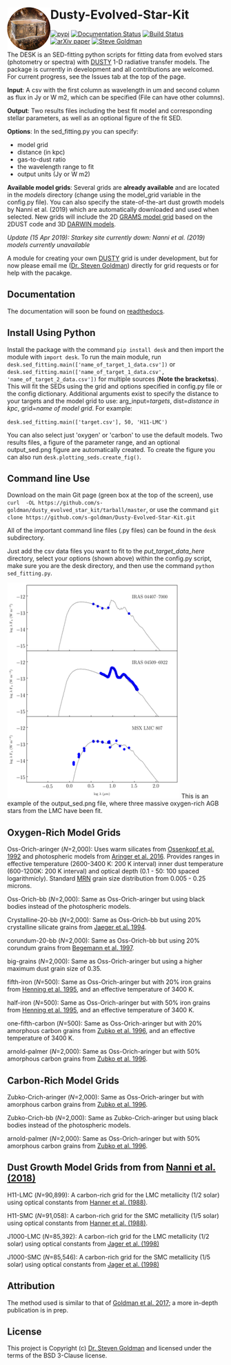
Dusty-Evolved-Star-Kit<img align="left" width="100" height="100" src="docs/the_desk.png">
=========================================================================================
[![pypi](https://img.shields.io/badge/pypi-DESK-blue.svg)](https://pypi.org/project/desk/)
[![Documentation Status](https://readthedocs.org/projects/dusty-evolved-star-kit/badge/?version=latest)](https://dusty-evolved-star-kit.readthedocs.io/en/latest/?badge=latest)
[![Build Status](https://travis-ci.org/s-goldman/Dusty-Evolved-Star-Kit.svg?branch=master)](https://travis-ci.org/s-goldman/Dusty-Evolved-Star-Kit)
[![arXiv paper](https://img.shields.io/badge/arXiv-1610.05761-blue.svg)](https://arxiv.org/abs/1610.05761)
[![Steve Goldman](https://img.shields.io/badge/STScI-Steve%20Goldman-blue.svg)](http://www.stsci.edu/~sgoldman/)

The DESK is an SED-fitting python scripts for fitting data from evolved stars (photometry or spectra) with [DUSTY](https://github.com/ivezic/dusty) 1-D radiative transfer models.
The package is currently in development and all contributions are welcomed. For current progress, see the Issues tab at the top of the page.

**Input**: A csv with the first column as wavelength in um and second column as flux in Jy or W m2, which can be specified (File can have other columns).

**Output**: Two results files including the best fit model and corresponding stellar parameters, as well as an optional figure of the fit SED.

**Options**: In the sed_fitting.py you can specify:
 * model grid
 * distance (in kpc)
 * gas-to-dust ratio
 * the wavelength range to fit
 * output units (Jy or W m2)

**Available model grids**:
Several grids are **already available** and are located in the _models_ directory (change using the model_grid variable in the config.py file). You can also specify the state-of-the-art dust growth models by Nanni et al. (2019) which are automatically downloaded and used when selected. New grids will include the 2D [GRAMS model grid](https://2dust.stsci.edu/grams_models.cgi) based on the 2DUST code and 3D [DARWIN models](https://arxiv.org/abs/1904.10943).

_Update (15 Apr 2019): Starkey site currently down: Nanni et al. (2019) models currently unavailable_

A module for creating your own [DUSTY](https://github.com/ivezic/dusty) grid is under development, but for now please email me ([Dr. Steven Goldman](http://www.stsci.edu/~sgoldman/)) directly for grid requests or for help with the pacakge. 

Documentation
-------------

The documentation will soon be found on [readthedocs](http://dusty-evolved-star-kit.readthedocs.io/en/latest/).


Install Using Python
-------------------

Install the package with the command `pip install desk` and then import the module with `import desk`. To run the main module, run `desk.sed_fitting.main(['name_of_target_1_data.csv'])` or `desk.sed_fitting.main(['name_of_target_1_data.csv', 'name_of_target_2_data.csv'])` for multiple sources (**Note the bracketss**). This will fit the SEDs using the grid and options specified in config.py file or the config dictionary. Additional arguments exist to specify the distance to your targets and the model grid to use: arg_input=*targets*, dist=*distance in kpc*, grid=*name of model grid*. For example:

`desk.sed_fitting.main(['target.csv'], 50, 'H11-LMC')`

You can also select just 'oxygen' or 'carbon' to use the default models. Two results files, a figure of the parameter range, and an optional output_sed.png figure are automatically created. To create the figure you can also run `desk.plotting_seds.create_fig()`.

Command line Use
----------------------
Download on the main Git page (green box at the top of the screen), use `curl  -OL https://github.com/s-goldman/dusty_evolved_star_kit/tarball/master`, or use the command `git clone https://github.com/s-goldman/Dusty-Evolved-Star-Kit.git`

All of the important command line files (.py files) can be found in the `desk` subdirectory.

Just add the csv data files you want to fit to the *put_target_data_here* directory, select your options (shown above) within the config.py script, make sure you are the desk directory, and then use the command `python sed_fitting.py`.

<img src="docs/example.png"  width="400" height="500">
This is an example of the output_sed.png file, where three massive oxygen-rich AGB stars from the LMC have been fit.

Oxygen-Rich Model Grids
-------------------
Oss-Orich-aringer (*N*=2,000): Uses warm silicates from [Ossenkopf et al. 1992](https://ui.adsabs.harvard.edu/abs/1992A%26A...261..567O/abstract) and photospheric models from [Aringer et al. 2016](https://ui.adsabs.harvard.edu/abs/2016MNRAS.457.3611A/abstract). Provides ranges in effective temperature (2600-3400 K: 200 K interval) inner dust temperature (600-1200K: 200 K interval) and optical depth (0.1 - 50: 100 spaced logarithmicly). Standard [MRN](https://ui.adsabs.harvard.edu/abs/1977ApJ...217..425M/abstract) grain size distribution from 0.005 - 0.25 microns.

Oss-Orich-bb (*N*=2,000): Same as Oss-Orich-aringer but using black bodies instead of the photospheric models.

Crystalline-20-bb (*N*=2,000): Same as Oss-Orich-bb but using 20% crystalline silicate grains from [Jaeger et al. 1994](https://ui.adsabs.harvard.edu/abs/1994A%26A...292..641J/abstract).

corundum-20-bb (*N*=2,000): Same as Oss-Orich-bb but using 20% corundum grains from [Begemann et al. 1997](https://ui.adsabs.harvard.edu/abs/1997ApJ...476..199B/abstract).

big-grains (*N*=2,000): Same as Oss-Orich-aringer but using a higher maximum dust grain size of 0.35.

fifth-iron (*N*=500): Same as Oss-Orich-aringer but with 20% iron grains from [Henning et al. 1995](https://ui.adsabs.harvard.edu/abs/1995A%26AS..112..143H/abstract), and an effective temperature of 3400 K.

half-iron (*N*=500): Same as Oss-Orich-aringer but with 50% iron grains from [Henning et al. 1995](https://ui.adsabs.harvard.edu/abs/1995A%26AS..112..143H/abstract), and an effective temperature of 3400 K.

one-fifth-carbon (*N*=500): Same as Oss-Orich-aringer but with 20% amorphous carbon grains from [Zubko et al. 1996](https://ui.adsabs.harvard.edu/abs/1996MNRAS.282.1321Z/abstract), and an effective temperature of 3400 K.

arnold-palmer (*N*=2,000): Same as Oss-Orich-aringer but with 50% amorphous carbon grains from [Zubko et al. 1996](https://ui.adsabs.harvard.edu/abs/1996MNRAS.282.1321Z/abstract).


Carbon-Rich Model Grids
-------------------
Zubko-Crich-aringer (*N*=2,000): Same as Oss-Orich-aringer but with amorphous carbon grains from [Zubko et al. 1996](https://ui.adsabs.harvard.edu/abs/1996MNRAS.282.1321Z/abstract).

Zubko-Crich-bb (*N*=2,000): Same as Zubko-Crich-aringer but using black bodies instead of the photospheric models.

arnold-palmer (*N*=2,000): Same as Oss-Orich-aringer but with 50% amorphous carbon grains from [Zubko et al. 1996](https://ui.adsabs.harvard.edu/abs/1996MNRAS.282.1321Z/abstract).



Dust Growth Model Grids from from [Nanni et al. (2018)](https://ui.adsabs.harvard.edu/abs/2018MNRAS.473.5492N/abstract)
-------------------

H11-LMC (*N*=90,899): A carbon-rich grid for the LMC metallicity (1/2 solar) using optical constants from [Hanner et al. (1988)](https://ui.adsabs.harvard.edu/abs/1988ioch.rept.....H/abstract).

H11-SMC (*N*=91,058): A carbon-rich grid for the SMC metallicity (1/5 solar) using optical constants from [Hanner et al. (1988)](https://ui.adsabs.harvard.edu/abs/1988ioch.rept.....H/abstract).

J1000-LMC (*N*=85,392): A carbon-rich grid for the LMC metallicity (1/2 solar) using optical constants from [Jager et al. (1998)](https://ui.adsabs.harvard.edu/abs/1998A%26A...332..291J/abstract)

J1000-SMC (*N*=85,546): A carbon-rich grid for the SMC metallicity (1/5 solar) using optical constants from [Jager et al. (1998)](https://ui.adsabs.harvard.edu/abs/1998A%26A...332..291J/abstract)


Attribution
-----------

The method used is similar to that of [Goldman et al. 2017](https://ui.adsabs.harvard.edu/abs/2017MNRAS.465..403G/abstract); a more in-depth publication is in prep.

License
-------

This project is Copyright (c) [Dr. Steven Goldman](http://www.stsci.edu/~sgoldman/) and licensed under
the terms of the BSD 3-Clause license.
